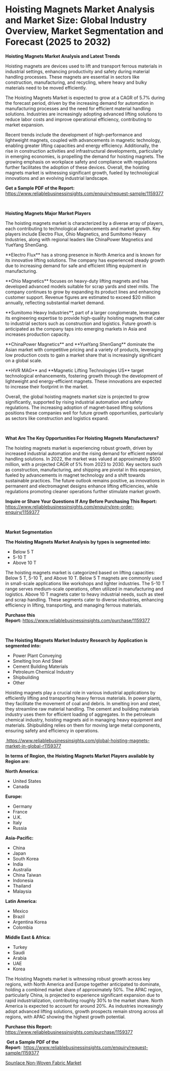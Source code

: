 <p><h1>Hoisting Magnets Market Analysis and Market Size: Global Industry Overview, Market Segmentation and Forecast (2025 to 2032)</h1></p><p><strong>Hoisting Magnets Market Analysis and Latest Trends</strong></p>
<p><p>Hoisting magnets are devices used to lift and transport ferrous materials in industrial settings, enhancing productivity and safety during material handling processes. These magnets are essential in sectors like construction, manufacturing, and recycling, where heavy and bulky materials need to be moved efficiently.</p><p>The Hoisting Magnets Market is expected to grow at a CAGR of 5.7% during the forecast period, driven by the increasing demand for automation in manufacturing processes and the need for efficient material handling solutions. Industries are increasingly adopting advanced lifting solutions to reduce labor costs and improve operational efficiency, contributing to market expansion.</p><p>Recent trends include the development of high-performance and lightweight magnets, coupled with advancements in magnetic technology, enabling greater lifting capacities and energy efficiency. Additionally, the rise in construction activities and infrastructural developments, particularly in emerging economies, is propelling the demand for hoisting magnets. The growing emphasis on workplace safety and compliance with regulations further facilitates the adoption of these devices. Overall, the hoisting magnets market is witnessing significant growth, fueled by technological innovations and an evolving industrial landscape.</p></p>
<p><strong>Get a Sample PDF of the Report:&nbsp;</strong> <a href="https://www.reliablebusinessinsights.com/enquiry/request-sample/1159377?utm_campaign=2738&utm_medium=2&utm_source=Github&utm_content=ia&utm_term=22032025&utm_id=hoisting-magnets">https://www.reliablebusinessinsights.com/enquiry/request-sample/1159377</a></p>
<p>&nbsp;</p>
<p><strong>Hoisting Magnets Major Market Players</strong></p>
<p><p>The hoisting magnets market is characterized by a diverse array of players, each contributing to technological advancements and market growth. Key players include Electro Flux, Ohio Magnetics, and Sumitomo Heavy Industries, along with regional leaders like ChinaPower Magnetics and YueYang ShenGang.</p><p>**Electro Flux** has a strong presence in North America and is known for its innovative lifting solutions. The company has experienced steady growth due to increasing demand for safe and efficient lifting equipment in manufacturing.</p><p>**Ohio Magnetics** focuses on heavy-duty lifting magnets and has developed advanced models suitable for scrap yards and steel mills. The company continues to grow by expanding its product lines and enhancing customer support. Revenue figures are estimated to exceed $20 million annually, reflecting substantial market demand.</p><p>**Sumitomo Heavy Industries**, part of a larger conglomerate, leverages its engineering expertise to provide high-quality hoisting magnets that cater to industrial sectors such as construction and logistics. Future growth is anticipated as the company taps into emerging markets in Asia and increases production capacity.</p><p>**ChinaPower Magnetics** and **YueYang ShenGang** dominate the Asian market with competitive pricing and a variety of products, leveraging low production costs to gain a market share that is increasingly significant on a global scale.</p><p>**HVR MAG** and **Magnetic Lifting Technologies US** target technological enhancements, fostering growth through the development of lightweight and energy-efficient magnets. These innovations are expected to increase their footprint in the market.</p><p>Overall, the global hoisting magnets market size is projected to grow significantly, supported by rising industrial automation and safety regulations. The increasing adoption of magnet-based lifting solutions positions these companies well for future growth opportunities, particularly as sectors like construction and logistics expand.</p></p>
<p>&nbsp;</p>
<p><strong>What Are The Key Opportunities For Hoisting Magnets Manufacturers?</strong></p>
<p><p>The hoisting magnets market is experiencing robust growth, driven by increased industrial automation and the rising demand for efficient material handling solutions. In 2022, the market was valued at approximately $500 million, with a projected CAGR of 5% from 2023 to 2030. Key sectors such as construction, manufacturing, and shipping are pivotal in this expansion, fueled by advancements in magnet technology and a shift towards sustainable practices. The future outlook remains positive, as innovations in permanent and electromagnet designs enhance lifting efficiencies, while regulations promoting cleaner operations further stimulate market growth.</p></p>
<p><strong>Inquire or Share Your Questions If Any Before Purchasing This Report:</strong> <a href="https://www.reliablebusinessinsights.com/enquiry/pre-order-enquiry/1159377?utm_campaign=2738&utm_medium=2&utm_source=Github&utm_content=ia&utm_term=22032025&utm_id=hoisting-magnets">https://www.reliablebusinessinsights.com/enquiry/pre-order-enquiry/1159377</a></p>
<p>&nbsp;</p>
<p><strong>Market Segmentation</strong></p>
<p><strong>The Hoisting Magnets Market Analysis by types is segmented into:</strong></p>
<p><ul><li>Below 5 T</li><li>5-10 T</li><li>Above 10 T</li></ul></p>
<p><p>The hoisting magnets market is categorized based on lifting capacities: Below 5 T, 5-10 T, and Above 10 T. Below 5 T magnets are commonly used in small-scale applications like workshops and lighter industries. The 5-10 T range serves medium-scale operations, often utilized in manufacturing and logistics. Above 10 T magnets cater to heavy industrial needs, such as steel and scrap handling. These segments cater to diverse industries, enhancing efficiency in lifting, transporting, and managing ferrous materials.</p></p>
<p><strong>Purchase this Report:&nbsp;</strong><a href="https://www.reliablebusinessinsights.com/purchase/1159377?utm_campaign=2738&utm_medium=2&utm_source=Github&utm_content=ia&utm_term=22032025&utm_id=hoisting-magnets">https://www.reliablebusinessinsights.com/purchase/1159377</a></p>
<p>&nbsp;</p>
<p><strong>The Hoisting Magnets Market Industry Research by Application is segmented into:</strong></p>
<p><ul><li>Power Plant Conveying</li><li>Smelting Iron And Steel</li><li>Cement Building Materials</li><li>Petroleum Chemical Industry</li><li>Shipbuilding</li><li>Other</li></ul></p>
<p><p>Hoisting magnets play a crucial role in various industrial applications by efficiently lifting and transporting heavy ferrous materials. In power plants, they facilitate the movement of coal and debris. In smelting iron and steel, they streamline raw material handling. The cement and building materials industry uses them for efficient loading of aggregates. In the petroleum chemical industry, hoisting magnets aid in managing heavy equipment and materials. Shipbuilding relies on them for moving large metal components, ensuring safety and efficiency in operations.</p></p>
<p><a href="https://www.reliablebusinessinsights.com/global-hoisting-magnets-market-in-global-r1159377?utm_campaign=2738&utm_medium=2&utm_source=Github&utm_content=ia&utm_term=22032025&utm_id=hoisting-magnets">&nbsp;https://www.reliablebusinessinsights.com/global-hoisting-magnets-market-in-global-r1159377</a></p>
<p><strong>In terms of Region, the Hoisting Magnets Market Players available by Region are:</strong></p>
<p>
    <p> <strong> North America: </strong>
        <ul>
            <li>United States</li>
            <li>Canada</li>
        </ul>
        </p> 
    <p> <strong> Europe: </strong>
        <ul>
            <li>Germany</li>
            <li>France</li>
            <li>U.K.</li>
            <li>Italy</li>
            <li>Russia</li>
        </ul>
        </p> 
    <p> <strong> Asia-Pacific: </strong>
        <ul>
            <li>China</li>
            <li>Japan</li>
            <li>South Korea</li>
            <li>India</li>
            <li>Australia</li>
            <li>China Taiwan</li>
            <li>Indonesia</li>
            <li>Thailand</li>
            <li>Malaysia</li>
        </ul>
        </p> 
    <p> <strong> Latin America: </strong>
        <ul>
            <li>Mexico</li>
            <li>Brazil</li>
            <li>Argentina Korea</li>
            <li>Colombia</li>
        </ul>
        </p> 
    <p> <strong> Middle East & Africa: </strong>
        <ul>
            <li>Turkey</li>
            <li>Saudi</li>
            <li>Arabia</li>
            <li>UAE</li>
            <li>Korea</li>
        </ul>
    </p>
    </p>
<p><p>The Hoisting Magnets market is witnessing robust growth across key regions, with North America and Europe together anticipated to dominate, holding a combined market share of approximately 50%. The APAC region, particularly China, is projected to experience significant expansion due to rapid industrialization, contributing roughly 30% to the market share. North America is expected to account for around 20%. As industries increasingly adopt advanced lifting solutions, growth prospects remain strong across all regions, with APAC showing the highest growth potential.</p></p>
<p><strong>Purchase this Report: </strong><a href="https://www.reliablebusinessinsights.com/purchase/1159377?utm_campaign=2738&utm_medium=2&utm_source=Github&utm_content=ia&utm_term=22032025&utm_id=hoisting-magnets">https://www.reliablebusinessinsights.com/purchase/1159377</a></p>
<p>&nbsp;<strong>Get a Sample PDF of the Report:&nbsp;&nbsp;</strong><a href="https://www.reliablebusinessinsights.com/enquiry/request-sample/1159377?utm_campaign=2738&utm_medium=2&utm_source=Github&utm_content=ia&utm_term=22032025&utm_id=hoisting-magnets">https://www.reliablebusinessinsights.com/enquiry/request-sample/1159377</a></p>
<p><strong></strong></p>
<p><p><a href="https://github.com/saaindosya/Market-Research-Report-List-1/blob/main/spunlace-non-woven-fabric-market.md?utm_campaign=2738&utm_medium=2&utm_source=Github&utm_content=ia&utm_term=22032025&utm_id=hoisting-magnets">Spunlace Non-Woven Fabric Market</a></p></p>